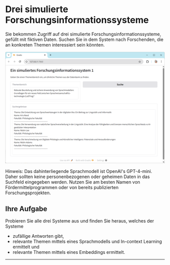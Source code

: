 # Drei simulierte Forschungsinformationssysteme

Sie bekommen Zugriff auf drei simulierte Forschungsinformationssysteme, gefüllt mit fiktiven Daten. 
Suchen Sie in dem System nach Forschenden, die an konkreten Themen interessiert sein könnten.

![](fis.png)

Hinweis: Das dahinterliegende Sprachmodell ist OpenAI's GPT-4-mini. Daher sollten keine personenbezogenen oder geheimen Daten in das Suchfeld eingegeben werden. Nutzen Sie am besten Namen von Fördermittelprogrammen oder von bereits publizierten Forschungsprojekten.

## Ihre Aufgabe

Probieren Sie alle drei Systeme aus und finden Sie heraus, welches der Systeme
* zufällige Antworten gibt,
* relevante Themen mittels eines Sprachmodells und In-context Learning ermittelt und
* relevante Themen mittels eines Embeddings ermittelt.

---
